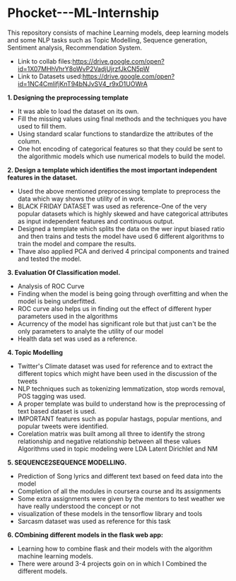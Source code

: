 # **Phocket---ML-Internship**
This repository consists of machine Learning models, deep learning models and some NLP tasks such as Topic Modelling, Sequence generation, Sentiment analysis, Recommendation System.

+ Link to collab files:https://drive.google.com/open?id=1X07MHhVhrY8oWvP2VadjUjrzfJkCN5pW
+ Link to Datasets used:https://drive.google.com/open?id=1NC4CmlifjKnT94bNJvSV4_r9xD1UOWrA


**1. Designing the preprocessing template**
+ It was able to load the dataset on its own.
+ Fill the missing values using final methods and the techniques you have used to fill them.
+ Using standard scalar functions to standardize the attributes of the column.
+ One hot encoding of categorical features so that they could be sent to the algorithmic models which use numerical models to build the model.

**2. Design a template which identifies the most important independent features in the dataset.**
+ Used the above mentioned preprocessing template to preprocess the data which
way shows the utility of in work.
+ BLACK FRIDAY DATASET was used as reference-One of the very popular datasets which is highly skewed and have categorical attributes as input independent features and continuous output.
+ Designed a template which splits the data on the wer input biased ratio and then trains and tests the model have used 6 different algorithms to train the model and compare the results.
+ Thave also applied PCA and derived 4 principal components and trained and tested the model.

**3. Evaluation Of Classification model.**
+ Analysis of ROC Curve
+ Finding when the model is being going through overfitting and when the model is being underfitted.
+ ROC curve also helps us in finding out the effect of different hyper parameters used in the algorithms
+ Acurrency of the model has significant role but that just can't be the only parameters to
analyte the utility of our model
+ Health data set was used as a reference.

**4. Topic Modelling**
+ Twitter's Climate dataset was used for reference and to extract the different topics
which might have been used in the discussion of the tweets
+ NLP techniques such as tokenizing lemmatization, stop words removal, POS tagging was used.
+ A proper template was build to understand how is the preprocessing of text based dataset is used.
+ IMPORTANT features such as popular hastags, popular mentions, and popular tweets were identified.
+ Corelation matrix was built among all three to identify the strong relationship and
negative relationship between all these values
Algorithms used in topic modeling were LDA Latent Dirichlet and NM

**5. SEQUENCE2SEQUENCE MODELLING.**

+ Prediction of Song lyrics and different text based on feed data into the model
+ Completion of all the modules in coursera course and its assignments
+ Some extra assignments were given by the mentors to test weather we have really understood the concept or not
+ visualization of these models in the tensorflow library and tools
+ Sarcasm dataset was used as reference for this task

**6. COmbining different models in the flask web app:**
+ Learning how to combine flask and their models with the algorithm machine learning models.
+ There were around 3-4 projects goin on in which I Combined the different models.
